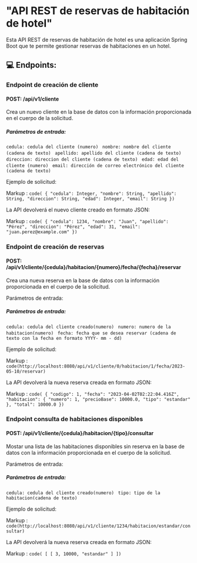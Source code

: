 #  "API REST de reservas de habitación de hotel"

<div align= "rigth">Esta API REST de reservas de habitación de hotel es una aplicación Spring Boot que te permite gestionar reservas de habitaciones en un hotel.

## 💻 Endpoints:

### Endpoint de creación de cliente

#### POST: /api/v1/cliente

Crea un nuevo cliente en la base de datos con la información proporcionada en el cuerpo de la solicitud.

##### Parámetros de entrada:

 ```cedula: cedula del cliente (numero) ```
 ```nombre: nombre del cliente (cadena de texto) ```
 ```apellido: apellido del cliente (cadena de texto)```
 ```direccion: direccion del cliente (cadena de texto) ```
 ```edad: edad del cliente (numero) ```
 ```email: dirección de correo electrónico del cliente (cadena de texto)```
 
Ejemplo de solicitud:

Markup :  `code(
{
"cedula": Integer,
"nombre": String,
"apellido": String,
"direccion": String,
"edad": Integer,
"email": String
})`

La API devolverá el nuevo cliente creado en formato JSON:

Markup :  `code(
{
"cedula": 1234,
"nombre": "Juan",
"apellido": "Pérez",
"direccion": "Pérez",
"edad": 31,
"email": "juan.perez@example.com"
})`


### Endpoint de creación de reservas

#### POST: /api/v1/cliente/{cedula}/habitacion/{numero}/fecha/{fecha}/reservar

Crea una nueva reserva en la base de datos con la información proporcionada en el cuerpo de la solicitud.

Parámetros de entrada:


##### Parámetros de entrada:

```cedula: cedula del cliente creado(numero) ```
```numero: numero de la habitacion(numero) ```
```fecha: fecha que se desea reservar (cadena de texto con la fecha en formato YYYY- mm - dd)```


Ejemplo de solicitud:

Markup :  `code(http://localhost:8080/api/v1/cliente/0/habitacion/1/fecha/2023-05-10/reservar)`

La API devolverá la nueva reserva creada en formato JSON:

Markup :  `code(
{
"codigo": 1,
"fecha": "2023-04-02T02:22:04.416Z",
"habitacion": {
    "numero": 1,
    "precioBase": 10000.0,
    "tipo": "estandar"
    },
"total": 10000.0
})`


### Endpoint consulta de habitaciones disponibles

#### POST: /api/v1/cliente/{cedula}/habitacion/{tipo}/consultar

Mostar una lista de las habitaciones disponibles sin reserva en la base de datos con la información proporcionada en el cuerpo de la solicitud.

Parámetros de entrada:


##### Parámetros de entrada:

```cedula: cedula del cliente creado(numero) ```
```tipo: tipo de la habitacion(cadena de texto) ```

Ejemplo de solicitud:

Markup :   `code(http://localhost:8080/api/v1/cliente/1234/habitacion/estandar/consultar)`

La API devolverá la nueva reserva creada en formato JSON:

Markup :  `code(
[
    [
        3,
        10000,
        "estandar"
    ]
])`